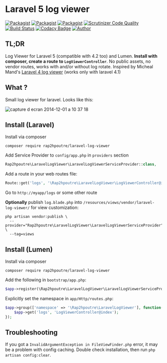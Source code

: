Laravel 5 log viewer
======================

[![Packagist](https://img.shields.io/packagist/v/rap2hpoutre/laravel-log-viewer.svg)](https://packagist.org/packages/rap2hpoutre/laravel-log-viewer)
[![Packagist](https://img.shields.io/packagist/l/rap2hpoutre/laravel-log-viewer.svg)](https://packagist.org/packages/rap2hpoutre/laravel-log-viewer) 
[![Packagist](https://img.shields.io/packagist/dm/rap2hpoutre/laravel-log-viewer.svg)]() 
[![Scrutinizer Code Quality](https://scrutinizer-ci.com/g/rap2hpoutre/laravel-log-viewer/badges/quality-score.png?b=master)](https://scrutinizer-ci.com/g/rap2hpoutre/laravel-log-viewer/?branch=master) 
[![Build Status](https://scrutinizer-ci.com/g/rap2hpoutre/laravel-log-viewer/badges/build.png?b=master)](https://scrutinizer-ci.com/g/rap2hpoutre/laravel-log-viewer/build-status/master)
[![Codacy Badge](https://api.codacy.com/project/badge/Grade/7be7a05b07c94f319ec35f95a4d64074)](https://www.codacy.com/app/rap2hpoutre/laravel-log-viewer)
[![Author](https://img.shields.io/badge/author-@rap2h-blue.svg)](https://twitter.com/rap2h)


TL;DR
-----
Log Viewer for Laravel 5 (compatible with 4.2 too) and Lumen. **Install with composer, create a route to `LogViewerController`**. No public assets, no vendor routes, works with and/or without log rotate. Inspired by Micheal Mand's [Laravel 4 log viewer](https://github.com/mikemand/logviewer) (works only with laravel 4.1)

What ?
------
Small log viewer for laravel. Looks like this:

![capture d ecran 2014-12-01 a 10 37 18](https://cloud.githubusercontent.com/assets/1575946/5243642/8a00b83a-7946-11e4-8bad-5c705f328bcc.png)

Install (Laravel)
-----------------
Install via composer
```
composer require rap2hpoutre/laravel-log-viewer
```

Add Service Provider to `config/app.php` in `providers` section
```php
Rap2hpoutre\LaravelLogViewer\LaravelLogViewerServiceProvider::class,
```

Add a route in your web routes file:
```php 
Route::get('logs', '\Rap2hpoutre\LaravelLogViewer\LogViewerController@index');
```

Go to `http://myapp/logs` or some other route

**Optionally** publish `log.blade.php` into `/resources/views/vendor/laravel-log-viewer/` for view customization:

```
php artisan vendor:publish \
  --provider="Rap2hpoutre\LaravelLogViewer\LaravelLogViewerServiceProvider" \
  --tag=views
``` 

Install (Lumen)
---------------

Install via composer
```
composer require rap2hpoutre/laravel-log-viewer
```

Add the following in `bootstrap/app.php`:
```php
$app->register(\Rap2hpoutre\LaravelLogViewer\LaravelLogViewerServiceProvider::class);
```

Explicitly set the namespace in `app/Http/routes.php`:
```php
$app->group(['namespace' => '\Rap2hpoutre\LaravelLogViewer'], function() use ($app) {
    $app->get('logs', 'LogViewerController@index');
});
```

Troubleshooting
---------------

If you got a `InvalidArgumentException in FileViewFinder.php` error, it may be a problem with config caching. Double check installation, then run `php artisan config:clear`.

